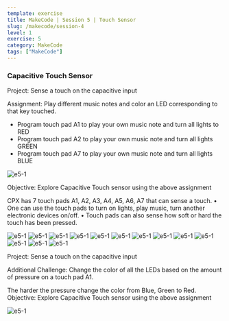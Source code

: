 ```yaml
---
template: exercise
title: MakeCode | Session 5 | Touch Sensor
slug: /makecode/session-4
level: 1
exercise: 5
category: MakeCode
tags: ["MakeCode"]
---
```



### Capacitive Touch Sensor

Project: Sense a touch on the capacitive input

Assignment: Play different music notes and color an LED corresponding to that key touched.
 - Program touch pad A1 to play your own music note and turn all lights to RED
 - Program touch pad A2 to play your own music note and turn all lights GREEN
 - Program touch pad A7 to play your own music note and turn all lights BLUE

![e5-1](e5-1.png)

Objective: Explore Capacitive Touch sensor using the above assignment

CPX has 7 touch pads A1, A2, A3, A4, A5, A6, A7 that can sense a touch.
• One can use the touch pads to turn on lights, play music, turn another electronic
devices on/off.
• Touch pads can also sense how soft or hard the touch has been pressed.

![e5-1](e5-2.png)
![e5-1](e5-3.png)
![e5-1](e5-4.png)
![e5-1](e5-5.png)
![e5-1](e5-6.png)
![e5-1](e5-7.png)
![e5-1](e5-8.png)
![e5-1](e5-9.png)
![e5-1](e5-10.png)
![e5-1](e5-11.png)
![e5-1](e5-12.png)
![e5-1](e5-13.png)
![e5-1](e5-14.png)

Project: Sense a touch on the capacitive input

Additional Challenge: Change the color of all the LEDs based on the amount of pressure on a touch pad A1.

The harder the pressure change the color from Blue, Green to Red.
Objective: Explore Capacitive Touch sensor using the above assignment

![e5-1](e5-15.png)